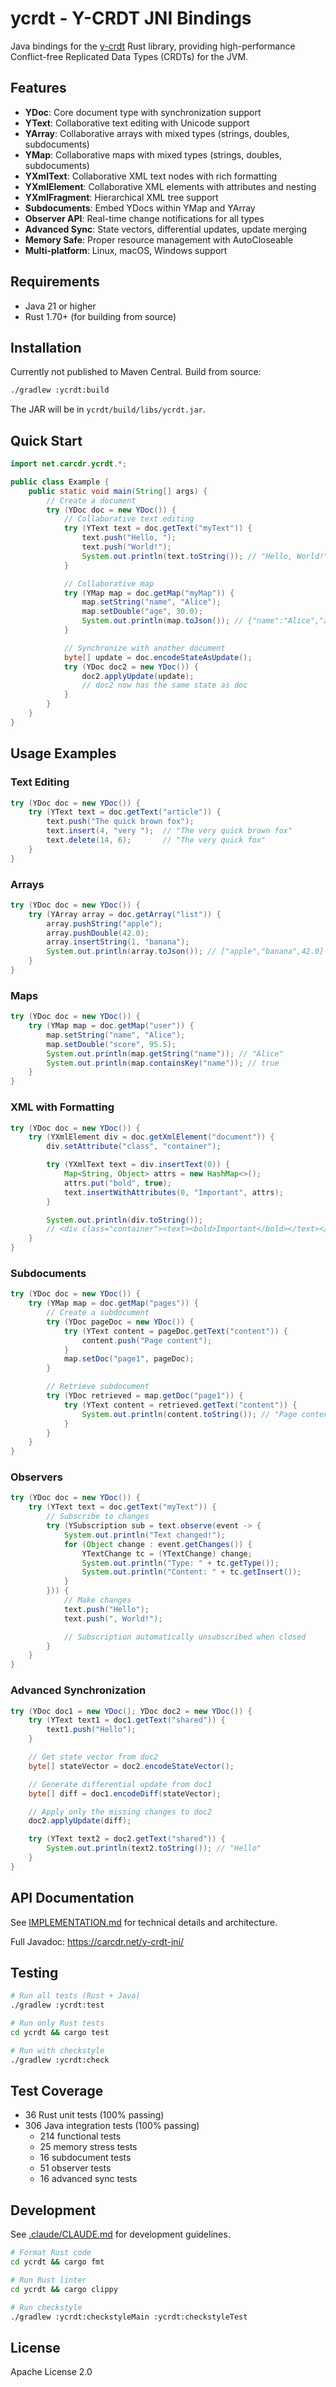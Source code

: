 # ycrdt - Y-CRDT JNI Bindings

Java bindings for the [y-crdt](https://github.com/y-crdt/y-crdt) Rust library, providing high-performance Conflict-free Replicated Data Types (CRDTs) for the JVM.

## Features

- **YDoc**: Core document type with synchronization support
- **YText**: Collaborative text editing with Unicode support
- **YArray**: Collaborative arrays with mixed types (strings, doubles, subdocuments)
- **YMap**: Collaborative maps with mixed types (strings, doubles, subdocuments)
- **YXmlText**: Collaborative XML text nodes with rich formatting
- **YXmlElement**: Collaborative XML elements with attributes and nesting
- **YXmlFragment**: Hierarchical XML tree support
- **Subdocuments**: Embed YDocs within YMap and YArray
- **Observer API**: Real-time change notifications for all types
- **Advanced Sync**: State vectors, differential updates, update merging
- **Memory Safe**: Proper resource management with AutoCloseable
- **Multi-platform**: Linux, macOS, Windows support

## Requirements

- Java 21 or higher
- Rust 1.70+ (for building from source)

## Installation

Currently not published to Maven Central. Build from source:

```bash
./gradlew :ycrdt:build
```

The JAR will be in `ycrdt/build/libs/ycrdt.jar`.

## Quick Start

```java
import net.carcdr.ycrdt.*;

public class Example {
    public static void main(String[] args) {
        // Create a document
        try (YDoc doc = new YDoc()) {
            // Collaborative text editing
            try (YText text = doc.getText("myText")) {
                text.push("Hello, ");
                text.push("World!");
                System.out.println(text.toString()); // "Hello, World!"
            }

            // Collaborative map
            try (YMap map = doc.getMap("myMap")) {
                map.setString("name", "Alice");
                map.setDouble("age", 30.0);
                System.out.println(map.toJson()); // {"name":"Alice","age":30.0}
            }

            // Synchronize with another document
            byte[] update = doc.encodeStateAsUpdate();
            try (YDoc doc2 = new YDoc()) {
                doc2.applyUpdate(update);
                // doc2 now has the same state as doc
            }
        }
    }
}
```

## Usage Examples

### Text Editing

```java
try (YDoc doc = new YDoc()) {
    try (YText text = doc.getText("article")) {
        text.push("The quick brown fox");
        text.insert(4, "very ");  // "The very quick brown fox"
        text.delete(14, 6);       // "The very quick fox"
    }
}
```

### Arrays

```java
try (YDoc doc = new YDoc()) {
    try (YArray array = doc.getArray("list")) {
        array.pushString("apple");
        array.pushDouble(42.0);
        array.insertString(1, "banana");
        System.out.println(array.toJson()); // ["apple","banana",42.0]
    }
}
```

### Maps

```java
try (YDoc doc = new YDoc()) {
    try (YMap map = doc.getMap("user")) {
        map.setString("name", "Alice");
        map.setDouble("score", 95.5);
        System.out.println(map.getString("name")); // "Alice"
        System.out.println(map.containsKey("name")); // true
    }
}
```

### XML with Formatting

```java
try (YDoc doc = new YDoc()) {
    try (YXmlElement div = doc.getXmlElement("document")) {
        div.setAttribute("class", "container");

        try (YXmlText text = div.insertText(0)) {
            Map<String, Object> attrs = new HashMap<>();
            attrs.put("bold", true);
            text.insertWithAttributes(0, "Important", attrs);
        }

        System.out.println(div.toString());
        // <div class="container"><text><bold>Important</bold></text></div>
    }
}
```

### Subdocuments

```java
try (YDoc doc = new YDoc()) {
    try (YMap map = doc.getMap("pages")) {
        // Create a subdocument
        try (YDoc pageDoc = new YDoc()) {
            try (YText content = pageDoc.getText("content")) {
                content.push("Page content");
            }
            map.setDoc("page1", pageDoc);
        }

        // Retrieve subdocument
        try (YDoc retrieved = map.getDoc("page1")) {
            try (YText content = retrieved.getText("content")) {
                System.out.println(content.toString()); // "Page content"
            }
        }
    }
}
```

### Observers

```java
try (YDoc doc = new YDoc()) {
    try (YText text = doc.getText("myText")) {
        // Subscribe to changes
        try (YSubscription sub = text.observe(event -> {
            System.out.println("Text changed!");
            for (Object change : event.getChanges()) {
                YTextChange tc = (YTextChange) change;
                System.out.println("Type: " + tc.getType());
                System.out.println("Content: " + tc.getInsert());
            }
        })) {
            // Make changes
            text.push("Hello");
            text.push(", World!");

            // Subscription automatically unsubscribed when closed
        }
    }
}
```

### Advanced Synchronization

```java
try (YDoc doc1 = new YDoc(); YDoc doc2 = new YDoc()) {
    try (YText text1 = doc1.getText("shared")) {
        text1.push("Hello");
    }

    // Get state vector from doc2
    byte[] stateVector = doc2.encodeStateVector();

    // Generate differential update from doc1
    byte[] diff = doc1.encodeDiff(stateVector);

    // Apply only the missing changes to doc2
    doc2.applyUpdate(diff);

    try (YText text2 = doc2.getText("shared")) {
        System.out.println(text2.toString()); // "Hello"
    }
}
```

## API Documentation

See [IMPLEMENTATION.md](IMPLEMENTATION.md) for technical details and architecture.

Full Javadoc: https://carcdr.net/y-crdt-jni/

## Testing

```bash
# Run all tests (Rust + Java)
./gradlew :ycrdt:test

# Run only Rust tests
cd ycrdt && cargo test

# Run with checkstyle
./gradlew :ycrdt:check
```

## Test Coverage

- 36 Rust unit tests (100% passing)
- 306 Java integration tests (100% passing)
  - 214 functional tests
  - 25 memory stress tests
  - 16 subdocument tests
  - 51 observer tests
  - 16 advanced sync tests

## Development

See [.claude/CLAUDE.md](../.claude/CLAUDE.md) for development guidelines.

```bash
# Format Rust code
cd ycrdt && cargo fmt

# Run Rust linter
cd ycrdt && cargo clippy

# Run checkstyle
./gradlew :ycrdt:checkstyleMain :ycrdt:checkstyleTest
```

## License

Apache License 2.0
